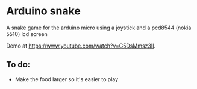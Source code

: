 # Arduino snake
A snake game for the arduino micro using a joystick and a pcd8544 (nokia 5510) lcd screen

Demo at https://www.youtube.com/watch?v=G5DsMmsz3II.

## To do:
* Make the food larger so it's easier to play
